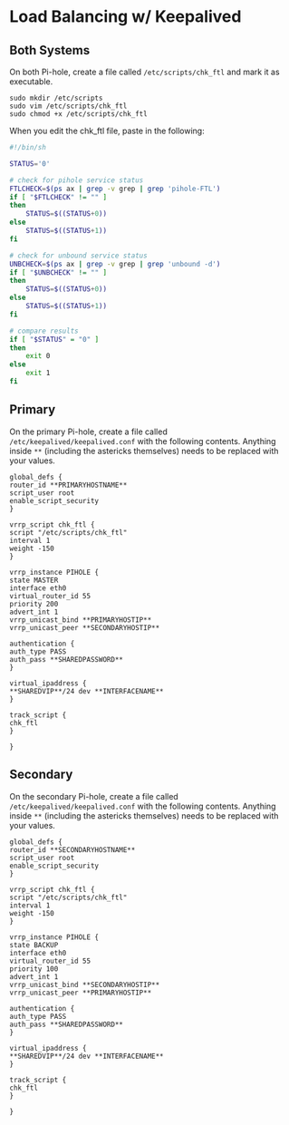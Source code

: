 # Load Balancing w/ Keepalived

## Both Systems

On both Pi-hole, create a file called `/etc/scripts/chk_ftl` and mark it as executable.

```
sudo mkdir /etc/scripts
sudo vim /etc/scripts/chk_ftl
sudo chmod +x /etc/scripts/chk_ftl
```

When you edit the chk_ftl file, paste in the following:

```bash
#!/bin/sh

STATUS='0'

# check for pihole service status
FTLCHECK=$(ps ax | grep -v grep | grep 'pihole-FTL')
if [ "$FTLCHECK" != "" ]
then
	STATUS=$((STATUS+0))
else
	STATUS=$((STATUS+1))
fi

# check for unbound service status
UNBCHECK=$(ps ax | grep -v grep | grep 'unbound -d')
if [ "$UNBCHECK" != "" ]
then
	STATUS=$((STATUS+0))
else
	STATUS=$((STATUS+1))
fi

# compare results
if [ "$STATUS" = "0" ]
then
    exit 0
else
    exit 1
fi
```

## Primary

On the primary Pi-hole, create a file called `/etc/keepalived/keepalived.conf` with the following contents. Anything inside `**` (including the astericks themselves) needs to be replaced with your values.

```
global_defs {
router_id **PRIMARYHOSTNAME**
script_user root
enable_script_security
}

vrrp_script chk_ftl {
script "/etc/scripts/chk_ftl"
interval 1
weight -150
}

vrrp_instance PIHOLE {
state MASTER
interface eth0
virtual_router_id 55
priority 200
advert_int 1
vrrp_unicast_bind **PRIMARYHOSTIP**
vrrp_unicast_peer **SECONDARYHOSTIP**

authentication {
auth_type PASS
auth_pass **SHAREDPASSWORD**
}

virtual_ipaddress {
**SHAREDVIP**/24 dev **INTERFACENAME**
}

track_script {
chk_ftl
}

}
```

## Secondary

On the secondary Pi-hole, create a file called `/etc/keepalived/keepalived.conf` with the following contents. Anything inside `**` (including the astericks themselves) needs to be replaced with your values.

```
global_defs {
router_id **SECONDARYHOSTNAME**
script_user root
enable_script_security
}

vrrp_script chk_ftl {
script "/etc/scripts/chk_ftl"
interval 1
weight -150
}

vrrp_instance PIHOLE {
state BACKUP
interface eth0
virtual_router_id 55
priority 100
advert_int 1
vrrp_unicast_bind **SECONDARYHOSTIP**
vrrp_unicast_peer **PRIMARYHOSTIP**

authentication {
auth_type PASS
auth_pass **SHAREDPASSWORD**
}

virtual_ipaddress {
**SHAREDVIP**/24 dev **INTERFACENAME**
}

track_script {
chk_ftl
}

}
```


